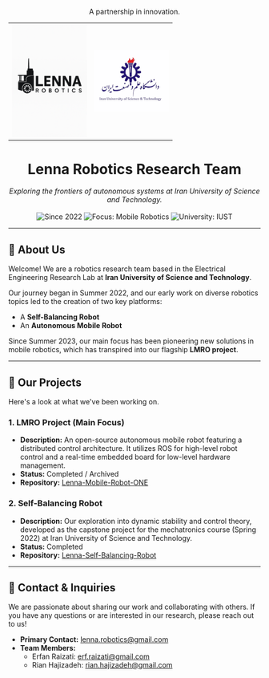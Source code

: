 <p align="center">
  A partnership in innovation.
</p>
<table align="center">
  <tr>
    <td align="center">
      <img src="https://github.com/Lenna-Robotics-Research-Lab/.github/blob/main/profile/images/Lenna%20Logo%202%20wb.png" alt="Lenna Robotics Logo" width="150">
    </td>
    <td align="center">
      <img src="https://github.com/Lenna-Robotics-Research-Lab/.github/blob/main/profile/images/IUSTlogo.png" alt="IUST University Logo" width="150">
    </td>
  </tr>
</table>

<h1 align="center">
  Lenna Robotics Research Team
</h1>

<p align="center">
  <em>Exploring the frontiers of autonomous systems at Iran University of Science and Technology.</em>
  <br />
  <br />
  <img src="https://img.shields.io/badge/Since-2022-blue" alt="Since 2022">
  <img src="https://img.shields.io/badge/Focus-Mobile_Robotics-green" alt="Focus: Mobile Robotics">
  <img src="https://img.shields.io/badge/University-IUST-red" alt="University: IUST">
</p>

---

## 🤖 About Us

Welcome! We are a robotics research team based in the Electrical Engineering Research Lab at **Iran University of Science and Technology**.

Our journey began in Summer 2022, and our early work on diverse robotics topics led to the creation of two key platforms:
-   A **Self-Balancing Robot**
-   An **Autonomous Mobile Robot**

Since Summer 2023, our main focus has been pioneering new solutions in mobile robotics, which has transpired into our flagship **LMRO project**.

---

## 🚀 Our Projects

Here's a look at what we've been working on.

### 1. LMRO Project (Main Focus)
* **Description:** An open-source autonomous mobile robot featuring a distributed control architecture. It utilizes ROS for high-level robot control and a real-time embedded board for low-level hardware management.
* **Status:** Completed / Archived
* **Repository:** [Lenna-Mobile-Robot-ONE](https://github.com/Lenna-Robotics-Research-Lab/Lenna-Mobile-Robot-ONE)

### 2. Self-Balancing Robot
* **Description:** Our exploration into dynamic stability and control theory, developed as the capstone project for the mechatronics course (Spring 2022) at Iran University of Science and Technology.
* **Status:** Completed
* **Repository:** [Lenna-Self-Balancing-Robot](https://github.com/Lenna-Robotics-Research-Lab/Lenna-Self-Balancing-Robot)

---

## 📧 Contact & Inquiries

We are passionate about sharing our work and collaborating with others. If you have any questions or are interested in our research, please reach out to us!

-   **Primary Contact:** [lenna.robotics@gmail.com](mailto:lenna.robotics@gmail.com)
-   **Team Members:**
    -   Erfan Raizati: [erf.raizati@gmail.com](mailto:erf.raizati@gmail.com)
    -   Rian Hajizadeh: [rian.hajizadeh@gmail.com](mailto:rian.hajizadeh@gmail.com)
